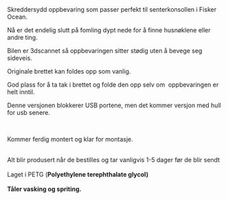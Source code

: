 <!-- Edit this file to change the product description -->

<p> </p>
<p>Skreddersydd oppbevaring som passer perfekt til senterkonsollen i Fisker Ocean.</p>
<p>Nå er det endelig slutt på fomling dypt nede for å finne husnøklene eller andre ting.</p>
<p>Bilen er 3dscannet så oppbevaringen sitter stødig uten å bevege seg sideveis.</p>
<p>Originale brettet kan foldes opp som vanlig.</p>
<p>God plass for å ta tak i brettet og folde den opp selv om  oppbevaringen er helt inntil.</p>
<p>Denne versjonen blokkerer USB portene, men det kommer versjon med hull for usb senere.</p>
<p> </p>
<p>Kommer ferdig montert og klar for montasje.</p>
<p><br>Alt blir produsert når de bestilles og tar vanligvis 1-5 dager før de blir sendt<span><br></span><br>Laget i PETG (<b>Polyethylene terephthalate glycol)<br><br>Tåler vasking og spriting. </b></p>